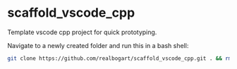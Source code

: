 # scaffold_vscode_cpp
Template vscode cpp project for quick prototyping.

Navigate to a newly created folder and run this in a bash shell:
```bash
git clone https://github.com/realbogart/scaffold_vscode_cpp.git . && rm -rf .git && git init && code .
```